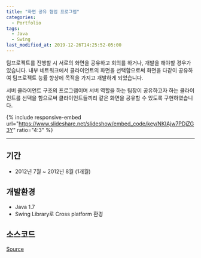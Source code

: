 ```yaml
---
title: "화면 공유 협업 프로그램"
categories:
  - Portfolio
tags:
  - Java
  - Swing
last_modified_at: 2019-12-26T14:25:52-05:00
---
```


팀프로젝트를 진행할 시 서로의 화면을 공유하고 회의를 하거나, 개발을 해야할 경우가 있습니다. 내부 네트워크에서 클라이언트의 화면을 선택함으로써 화면을 다같이 공유하여 팀프로젝트 능률 향상에 목적을 가지고 개발하게 되었습니다.

서버 클라이언트 구조의 프로그램이며 서버 역할을 하는 팀장이 공유하고자 하는 클라이언트를 선택을 함으로써 클라이언트들끼리 같은 화면을 공유할 수 있도록 구현하였습니다.
<!--more-->

{% include responsive-embed url="https://www.slideshare.net/slideshow/embed_code/key/NKIAjw7PDjZG3Y" ratio="4:3" %}



* * *


## 기간
  * 2012년 7월 ~ 2012년 8월 (1개월)

## 개발환경
  * Java 1.7
  * Swing Library로 Cross platform 환경

## 소스코드
[Source](https://github.com/jinh574/java-screenshare)
